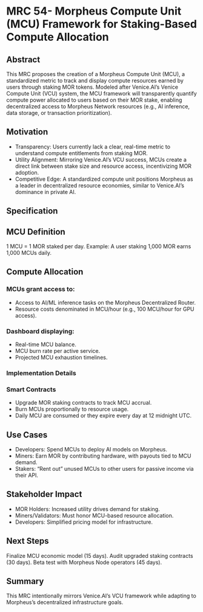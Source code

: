# MRC 54- Morpheus Compute Unit (MCU) Framework for Staking-Based Compute Allocation

## Abstract
This MRC proposes the creation of a Morpheus Compute Unit (MCU), a standardized metric to track and display compute resources earned by users through staking MOR tokens. Modeled after Venice.AI’s Venice Compute Unit (VCU) system, the MCU framework will transparently quantify compute power allocated to users based on their MOR stake, enabling decentralized access to Morpheus Network resources (e.g., AI inference, data storage, or transaction prioritization).

## Motivation

- Transparency: Users currently lack a clear, real-time metric to understand compute entitlements from staking MOR.
- Utility Alignment: Mirroring Venice.AI’s VCU success, MCUs create a direct link between stake size and resource access, incentivizing MOR adoption.
- Competitive Edge: A standardized compute unit positions Morpheus as a leader in decentralized resource economies, similar to Venice.AI’s dominance in private AI.

## Specification

## MCU Definition

1 MCU = 1 MOR staked per day.
Example: A user staking 1,000 MOR earns 1,000 MCUs daily.

## Compute Allocation

### MCUs grant access to:
- Access to AI/ML inference tasks on the Morpheus Decentralized Router.
- Resource costs denominated in MCU/hour (e.g., 100 MCU/hour for GPU access).

### Dashboard displaying:
- Real-time MCU balance.
- MCU burn rate per active service.
- Projected MCU exhaustion timelines.

### Implementation Details

### Smart Contracts

- Upgrade MOR staking contracts to track MCU accrual.
- Burn MCUs proportionally to resource usage.
- Daily MCU are consumed or they expire every day at 12 midnight UTC.

## Use Cases

- Developers: Spend MCUs to deploy AI models on Morpheus.
- Miners: Earn MOR by contributing hardware, with payouts tied to MCU demand.
- Stakers: “Rent out” unused MCUs to other users for passive income via their API.

## Stakeholder Impact

- MOR Holders: Increased utility drives demand for staking.
- Miners/Validators: Must honor MCU-based resource allocation.
- Developers: Simplified pricing model for infrastructure.

## Next Steps
Finalize MCU economic model (15 days).
Audit upgraded staking contracts (30 days).
Beta test with Morpheus Node operators (45 days).

## Summary
This MRC intentionally mirrors Venice.AI’s VCU framework while adapting to Morpheus’s decentralized infrastructure goals.
